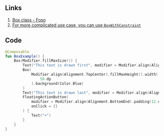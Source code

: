 ## Links

1. [Box class - Foso](https://foso.github.io/Jetpack-Compose-Playground/layout/box/)
2. [For more complicated use case, you can use `BoxWithConstraint`](https://foso.github.io/Jetpack-Compose-Playground/foundation/layout/boxwithconstraints/)

## Code

```kotlin
@Composable
fun BoxExample() {
    Box(Modifier.fillMaxSize()) {
        Text("This text is drawn first", modifier = Modifier.align(Alignment.TopCenter))
        Box(
            Modifier.align(Alignment.TopCenter).fillMaxHeight().width(
                50.dp
            ).background(Color.Blue)
        )
        Text("This text is drawn last", modifier = Modifier.align(Alignment.Center))
        FloatingActionButton(
            modifier = Modifier.align(Alignment.BottomEnd).padding(12.dp),
            onClick = {}
        ) {
            Text("+")
        }
    }
}
```
